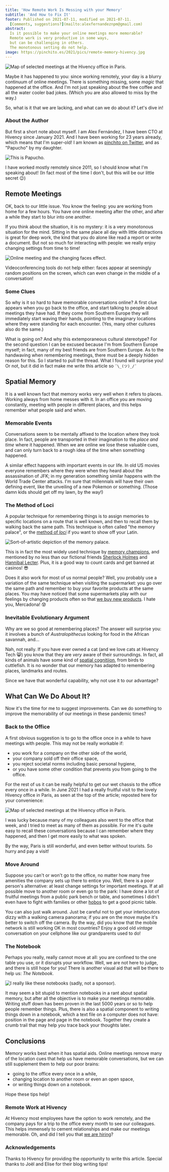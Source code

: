 ```yaml
---
title: 'How Remote Work Is Messing with your Memory'
subtitle: 'And How to Fix It'
footer: Published on 2021-07-11, modified on 2021-07-11.
  [Comments, suggestions?](mailto:alexfernandeznpm@gmail.com)
abstract:
  Is it possible to make your online meetings more memorable?
  Remote work is very productive in some ways,
  but can be challenging in others.
  The monotonous setting do not help.
image: https://pinchito.es/2021/pics/remote-memory-hivency.jpg
---
```


![Map of selected meetings at the Hivency office in Paris.](pics/remote-memory-hivency.jpg "A map of the location of the Hivency office, with notes about where meetings happened and with whom. Source: adapted from https://zoom.earth/#view=48.858296,2.349495,20z.")

Maybe it has happened to you:
since working remotely, your day is a blurry continuum of online meetings.
There is something missing,
some _magic_ that happened at the office.
And I'm not just speaking about the free coffee and all the water cooler bad jokes.
(Which you are also allowed to miss by the way.)

So, what is it that we are lacking,
and what can we do about it?
Let's dive in!

### About the Author

But first a short note about myself.
I am Alex Fernández,
I have been CTO at Hivency since January 2021.
And I have been working for 23 years already,
which means that I'm super-old!
I am known as
[pinchito on Twitter](https://twitter.com/pinchito),
and as "Papucho" by my daughter.

![This is Papucho.](pics/remote-memory-papucho.jpg "A gorgeous drawing in pencil and charcoal by my 12-yo daughter, depicting a bearded guy that suspiciously resembles myself. Source: the author.")

I have worked mostly remotely since 2011,
so I should know what I'm speaking about!
(In fact most of the time I don't,
but this will be our little secret 😉)

## Remote Meetings

OK, back to our little issue.
You know the feeling:
you are working from home for a few hours.
You have one online meeting after the other,
and after a while they start to blur into one another.

If you think about the situation, it is no mystery:
it is a very monotonous situation for the mind.
Sitting in the same place all day with little distractions
is great for deep work,
the kind that you do alone like read a report or write a document.
But not so much for interacting with people:
we really enjoy changing settings from time to time!

![Online meeting and the changing faces effect.](pics/remote-memory-changing.jpg "Faces changing places in an online conference. Source: adapted from https://disney.fandom.com/wiki/Category:Dwarfs.")

Videoconferencing tools do not help either:
faces appear at seemingly random positions on the screen,
which can even change in the middle of a conversation!

### Some Clues

So why is it so hard to have memorable conversations online?
A first clue appears when you go back to the office,
and start talking to people about meetings they have had.
If they come from Southern Europe they will immediately start waving their hands,
pointing to the imaginary locations where they were standing for each encounter.
(Yes, many other cultures also do the same.)

What is going on?
And why this extemporaneous cultural stereotype?
For the second question I can be excused because I'm from Southern Europe myself;
in fact, many of my best friends are from Southern Europe.
As to the handwaving when remembering meetings,
there must be a deeply hidden reason for this.
So I started to pull the thread.
What I found will surprise you! Or not,
but it did in fact make me write this article so `¯\_(ツ)_/¯`

## Spatial Memory

It is a well known fact that memory works very well when it refers to places.
Working always from home messes with it.
In an office you are moving constantly,
meeting with people in different places,
and this helps remember what people said and when.

### Memorable Events

Conversations seem to be mentally affixed to the location where they took place.
In fact, people are transported in their imagination to the _place and time_ where it happened.
When we are online we lose these valuable cues,
and can only turn back to a rough idea of the time when something happened.

A similar effect happens with important events in our life.
In old US movies everyone remembers where they were when they heard about the assassination of JFK;
in my generation something similar happens with the World Trade Center attacks.
I'm sure that millennials will have their own defining event,
like the unveiling of a new Pokemon or something.
(Those damn kids should get off my lawn, by the way!)

### The Method of Loci

A popular technique for remembering things is
to assign memories to specific locations on a route that is well known,
and then to recall them by walking back the same path.
This technique is often called "the memory palace",
or the
[method of _loci_](https://en.wikipedia.org/wiki/Method_of_loci)
if you want to show off your Latin.

![Sort-of-artistic depiction of the memory palace.](pics/remote-memory-palace.jpg "A palace room with lots of notes; note that the method of _loci_ does not actually require imagining a palace. Source: adapted from https://commons.wikimedia.org/wiki/File:Meeting_Room_Niavaran_Palace.JPG.")

This is in fact the most widely used technique by
[memory champions](https://www.smithsonianmag.com/science-nature/why-you-can-train-your-brain-memory-champion-still-forget-your-car-keys-180962496/),
and mentioned by no less than our fictional friends
[Sherlock Holmes](https://www.pastemagazine.com/science/memory/a-look-inside-a-memory-champions-mind-palace/)
and
[Hannibal Lecter](https://blogs.scientificamerican.com/illusion-chasers/hannibal-lecter/).
Plus, it is a good way to count cards and get banned at casinos! 😎

Does it also work for most of us normal people?
Well, you probably use a variation of the same technique when visiting the supermarket:
you go over the same path and remember to buy your favorite products at the same places.
You may have noticed that some supermarkets play with our feelings
by changing products often so that
[we buy new products](https://bettermarketing.pub/the-secret-brilliant-and-questionable-strategy-supermarkets-use-to-make-you-spend-more-ca553c3c6135?gi=efd9d02be71d).
I hate you, Mercadona! 😰

### Inevitable Evolutionary Argument

Why are we so good at remembering places?
The answer will surprise you:
it involves a bunch of _Australopithecus_ looking for food in the African savannah,
and...

Nah, not really.
If you have ever owned a cat
(and we love cats at Hivency Tech 😸)
you know that they are _very_ aware of their surroundings.
In fact, all kinds of animals have some kind of
[spatial cognitiion](https://en.wikipedia.org/wiki/Spatial_cognition),
from birds to cuttlefish.
It is no wonder that our memory has adapted to remembering places,
landmarks and routes.

Since we have that wonderful capability,
why not use it to our advantage?

## What Can We Do About It?

Now it's the time for me to suggest improvements.
Can we do something to improve the memorability of our meetings in these pandemic times?

### Back to the Office

A first obvious suggestion is to go to the office once in a while to have meetings with people.
This may not be really workable if:

* you work for a company on the other side of the world,
* your company sold off their office space,
* you reject societal norms including basic personal hygiene,
* or you have some other condition that prevents you from going to the office.

For the rest of us it can be really helpful
to get our wet chassis to the office every once in a while.
In June 2021 I had a really fruitful visit to the lovely Hivency office in Paris,
as seen at the top of the article;
reposted here for your convenience:

![Map of selected meetings at the Hivency office in Paris.](pics/remote-memory-hivency.jpg "A map of the location of the Hivency office, with notes about where meetings happened and with whom. Source: adapted from https://zoom.earth/#view=48.858296,2.349495,20z.")

I was lucky because many of my colleagues also went to the office that week,
and I tried to meet as many of them as possible.
For me it's quite easy to recall these conversations
because I can remember where they happened,
and then I get more easily to what was spoken.

By the way, Paris is still wonderful,
and even better without tourists.
So hurry and pay a visit!

### Move Around

Suppose you can't or won't go to the office,
no matter how many free amenities the company sets up there to entice you.
Well, there is a poor person's alternative:
at least change settings for important meetings.
If at all possible move to another room or even go to the park:
I have done a lot of fruitful meetings from a public park bench or table,
and sometimes I didn't even have to fight with families or other
[hobos](https://en.wikipedia.org/wiki/Hobo)
to get a good picnic table.

You can also just walk around.
Just be careful not to get your interlocutors dizzy with a walking camera panorama;
if you are on the move maybe it's better to switch off the camera.
By the way, did you know that the mobile network is still working OK in most countries?
Enjoy a good old _vintage_ conversation on your cellphone like our grandparents used to do!

### The Notebook

Perhaps you really, really cannot move at all:
you are confined to the one table you use,
or it disrupts your workflow.
Well, we are not here to judge, and there is still hope for you!
There is another visual aid that will be there to help us:
_The Notebook_.

![I really like these notebooks (sadly, not a sponsor).](pics/remote-memory-notebook?.jpg "A few notebooks piled up. Source: the author.")

It may seem a bit stupid to mention notebooks in a rant about spatial memory,
but after all the objective is to make your meetings memorable.
Writing stuff down has been proven in the last 5000 years or so to help people remember things.
Plus, there is also a spatial component to writing things down in a notebook,
which a text file on a computer does not have:
position in the page and page in the notebook.
Together they create a crumb trail that may help you trace back your thoughts later.

## Conclusions

Memory works best when it has spatial aids.
Online meetings remove many of the location cues that
help us have memorable conversations,
but we can still supplement them to help our poor brains:

* going to the office every once in a while,
* changing location to another room or even an open space,
* or writing things down on a notebook.

Hope these tips help!

### Remote Work at Hivency

At Hivency most employees have the option to work remotely,
and the company pays for a trip to the office every month to see our colleagues.
This helps immensely to cement relationships and make our meetings memorable.
Oh, and did I tell you that
[we are hiring](https://www.welcometothejungle.com/es/companies/hivency)?

### Acknowledgements

Thanks to Hivency for providing the opportunity to write this article.
Special thanks to Joël and Elise for their blog writing tips!

